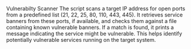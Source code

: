 Vulnerabilty Scanner
The script scans a target IP address for open ports from a predefined list (21, 22, 25, 80, 110, 443, 445). It retrieves service banners from these ports, if available, and checks them against a file containing known vulnerable banners. If a match is found, it prints a message indicating the service might be vulnerable. This helps identify potentially vulnerable services running on the target system.
